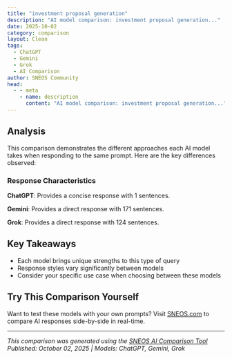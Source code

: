 ```yaml
---
title: "investment proposal generation"
description: "AI model comparison: investment proposal generation..."
date: 2025-10-02
category: comparison
layout: Clean
tags:
  - ChatGPT
  - Gemini
  - Grok
  - AI Comparison
author: SNEOS Community
head:
  - - meta
    - name: description
      content: "AI model comparison: investment proposal generation..."
---
```


<ChatComparison
  title="investment proposal generation"
  prompt="investment proposal generation"
  :responses='{"ChatGPT": "Creating an investment proposal requires a structured approach that effectively communicates the value and potential of the investment opportunity. Below is a general template and outline you can follow to generate an investment proposal. Customize the content according to your specific investment opportunity.\n\n### Investment Proposal Template\n\n#### 1. Executive Summary\n - **Objective:** Summarize the investment opportunity, the amount of investment needed, and the expected returns.\n - **Company Overview:** Basic information about the business, including the mission, vision, and key differentiators.\n\n#### 2. Business Description\n - **Industry Overview:** Provide insights into the industry in which the business operates, including trends, size, and growth potential.\n - **Company Background:** Discuss the history of the company, its founding, and key milestones achieved.\n - **Products/Services:** Detail the products or services offered, including unique features and benefits.\n\n#### 3. Market Analysis\n - **Target Market:** Define the target audience and customer segments.\n - **Market Size and Growth:** Provide data on the current market size and projected growth rates.\n - **Competitive Analysis:** Identify key competitors and assess their strengths and weaknesses.\n - **Market Trends:** Discuss relevant trends that could impact the business positively or negatively.\n\n#### 4. Business Model\n - **Revenue Streams:** Describe how the business generates revenue.\n - **Cost Structure:** Outline the major costs involved in running the business.\n - **Sales Strategy:** Explain how the product or service will be sold and marketed.\n\n#### 5. Financial Projections\n - **Funding Requirements:** Specify the amount of investment sought and its intended use.\n - **Projected Financial Statements:** Include income statements, cash flow statements, and balance sheets for the next 3-5 years.\n - **Break-even Analysis:** Determine when the business is expected to become profitable.\n\n#### 6. Use of Funds\n - **Allocation:** Provide a detailed breakdown of how the investment funds will be used (e.g., product development, marketing, hiring, operational expenses).\n \n#### 7. Management Team\n - **Team Overview:** Introduce the key members of the management team, their backgrounds, and relevant experience.\n - **Advisors and Board Members:** List any advisors or board members who provide additional expertise and credibility.\n\n#### 8. Risk Analysis\n - **Identify Risks:** Highlight potential risks and challenges facing the business (e.g., market risks, operational risks, financial risks).\n - **Mitigation Strategies:** Discuss how the company plans to address or mitigate these risks.\n\n#### 9. Exit Strategy\n - **Potential Exit Options:** Describe possible exit strategies for investors (e.g., acquisition, IPO, buyback).\n - **Expected Returns:** Provide estimates of the return on investment and timeline for exit.\n\n#### 10. Appendices\n - **Supporting Documents:** Include any additional information like detailed financial forecasts, market research data, resumes of key team members, or product/service descriptions.\n\n### Tips for a Successful Investment Proposal\n1. **Be Concise and Clear:** Keep your proposal focused, straightforward, and easy to understand.\n2. **Use Data and Research:** Support your claims with relevant data, charts, and research.\n3. **Tailor to the Audience:** Understand your audience and tailor the proposal to their investment preferences and interests.\n4. **Professional Presentation:** Ensure the proposal is professionally formatted with graphs, images, and charts where applicable.\n5. **Follow-Up:** Be prepared to answer questions and provide further information after presenting the proposal.\n\n### Conclusion\nAn effective investment proposal should make a compelling case for the investment opportunity, highlighting its potential for growth and profitability. By structuring it clearly and providing relevant data and insights, you increase the chances of attracting investment.", "Gemini": "Okay, let\u0027s break down how to generate an investment proposal. To make this really helpful, I need to know *who* this proposal is for (e.g., internal team, venture capitalists, angel investors, banks) and *what* kind of investment you\u0027re seeking (e.g., equity, debt, a grant).\n\nHowever, here\u0027s a comprehensive framework you can adapt:\n\n**I. Core Components of a Strong Investment Proposal:**\n\n1. **Executive Summary:**\n\n * **Purpose:** A concise, compelling overview that captures the essence of the opportunity and persuades the reader to delve deeper. *Think of it as an elevator pitch, but in writing.*\n * **Content:**\n * **Problem/Opportunity:** State the core issue you\u0027re addressing or the unmet need you\u0027re fulfilling.\n * **Solution/Product/Service:** Briefly describe your offering and its key features.\n * **Target Market:** Who are your customers?\n * **Competitive Advantage:** What makes you different and better?\n * **Team:** Highlight key personnel and their relevant experience.\n * **Financial Highlights:** Key metrics (e.g., revenue, profit, growth rate, key ratios).\n * **Investment Request:** The amount of funding you\u0027re seeking and what it will be used for.\n * **Expected Return/Exit Strategy:** What\u0027s in it for the investor (e.g., projected ROI, potential acquisition, IPO).\n * **Length:** Typically 1-2 pages, *max*. It should be written *after* you\u0027ve completed the rest of the proposal.\n * **Tone:** Confident, clear, and concise.\n\n2. **Company Description:**\n\n * **Purpose:** Provides a more detailed background of your company.\n * **Content:**\n * **Mission Statement:** Your core purpose.\n * **History:** How the company was founded, key milestones.\n * **Legal Structure:** (e.g., LLC, Corporation).\n * **Location:** Physical address and areas of operation.\n * **Values:** Core principles that guide your business.\n * **Keep it relatively brief** unless your company\u0027s history is particularly relevant to the investment opportunity.\n\n3. **Problem and Solution:**\n\n * **Purpose:** Clearly defines the problem you\u0027re solving and how your solution addresses it.\n * **Content:**\n * **Detailed Problem Statement:** Explain the pain points, the market gap, or the inefficiency you\u0027re tackling. Use data and evidence to support your claims.\n * **Target Audience\u0027s Perspective:** Show you understand how the problem affects your potential customers.\n * **Current Solutions (and their shortcomings):** Acknowledge existing alternatives and explain why they are inadequate.\n * **Your Solution:** Describe your product/service in detail. Focus on its key features, benefits, and how it directly addresses the problem.\n * **Value Proposition:** Clearly articulate the unique value you offer to customers.\n * **Benefits:** Quantify the benefits of your solution (e.g., cost savings, increased efficiency, improved customer satisfaction).\n\n4. **Market Analysis:**\n\n * **Purpose:** Demonstrates your understanding of the market opportunity and your target customer.\n * **Content:**\n * **Market Size and Growth:** Provide data on the overall market size, growth rate, and trends. Use reputable sources.\n * **Target Market Segmentation:** Define your ideal customer profile (demographics, psychographics, needs, behaviors).\n * **Market Trends:** Identify relevant trends that are driving demand for your solution.\n * **Market Needs:** Show that you understand the evolving needs of your target market.\n * **Market Validation:** Evidence that your solution resonates with your target market (e.g., surveys, interviews, pilot programs).\n\n5. **Competitive Analysis:**\n\n * **Purpose:** Shows that you understand your competition and have a plan to differentiate yourself.\n * **Content:**\n * **Identify Competitors:** List your direct and indirect competitors.\n * **Competitive Matrix:** Create a table comparing your strengths and weaknesses against those of your competitors. Focus on key factors like price, features, customer service, and market share.\n * **Competitive Advantages:** Highlight your unique selling propositions (USPs) and what makes you stand out.\n * **Barriers to Entry:** Discuss any barriers that make it difficult for new competitors to enter the market (e.g., patents, brand recognition, economies of scale).\n * **Mitigation Strategies:** Outline how you plan to overcome any competitive disadvantages.\n\n6. **Marketing and Sales Strategy:**\n\n * **Purpose:** Explains how you plan to reach your target market and acquire customers.\n * **Content:**\n * **Marketing Channels:** Describe the channels you will use to promote your product/service (e.g., online advertising, social media, content marketing, public relations, email marketing, partnerships).\n * **Sales Process:** Explain how you will convert leads into paying customers.\n * **Customer Acquisition Cost (CAC):** Estimate the cost of acquiring a new customer.\n * **Customer Lifetime Value (CLTV):** Estimate the total revenue you expect to generate from each customer over their relationship with your company.\n * **Marketing Budget:** Outline your marketing budget and how you plan to allocate resources.\n * **Key Performance Indicators (KPIs):** Identify the metrics you will use to track the success of your marketing and sales efforts.\n\n7. **Management Team:**\n\n * **Purpose:** Demonstrates that you have the right team in place to execute your business plan. *Investors invest in people.*\n * **Content:**\n * **Key Personnel:** Introduce the key members of your management team.\n * **Background and Experience:** Highlight their relevant experience, skills, and accomplishments.\n * **Roles and Responsibilities:** Clearly define each team member\u0027s role within the company.\n * **Advisory Board (if applicable):** Mention any advisors who are providing guidance to your company.\n * **Organizational Structure:** Provide a simple chart or diagram showing the company\u0027s organizational structure.\n * **Gaps (and Plans to Fill Them):** Acknowledge any gaps in your team\u0027s expertise and outline your plans to fill them.\n\n8. **Financial Projections:**\n\n * **Purpose:** Provides a realistic forecast of your company\u0027s financial performance.\n * **Content:**\n * **Income Statement:** Projected revenue, cost of goods sold, gross profit, operating expenses, and net income (typically for 3-5 years).\n * **Balance Sheet:** Projected assets, liabilities, and equity (typically for 3-5 years).\n * **Cash Flow Statement:** Projected cash inflows and outflows (typically for 3-5 years).\n * **Key Assumptions:** Clearly state the assumptions that underpin your financial projections (e.g., sales growth rate, pricing, operating expenses).\n * **Sensitivity Analysis:** Show how your financial projections would change under different scenarios (e.g., best-case, worst-case, most likely).\n * **Key Metrics:** Highlight key financial metrics such as revenue growth rate, gross profit margin, operating margin, net profit margin, and return on investment (ROI).\n * **Break-Even Analysis:** Determine the point at which your company will become profitable.\n * **Use of Funds:** Show specifically how you\u0027ll spend the money you\u0027re asking for.\n\n9. **Funding Request:**\n\n * **Purpose:** Clearly states the amount of funding you are seeking and how you plan to use it.\n * **Content:**\n * **Amount of Funding:** State the exact amount of funding you are requesting.\n * **Use of Funds:** Provide a detailed breakdown of how you plan to use the funds (e.g., product development, marketing, sales, operations).\n * **Milestones:** Identify the key milestones you expect to achieve with the funding.\n * **Financial Projections Impact:** Explain how the funding will impact your financial projections.\n * **Equity Offered (if applicable):** Specify the percentage of equity you are willing to offer in exchange for the funding.\n * **Debt Terms (if applicable):** Specify the terms of the debt financing (e.g., interest rate, repayment schedule).\n * **Exit Strategy:** Describe how investors will eventually get a return on their investment (e.g., acquisition, IPO, dividend payments).\n\n10. **Appendix (Optional):**\n\n * **Purpose:** Provides supporting documentation.\n * **Content:**\n * **Resumes of Key Personnel**\n * **Market Research Data**\n * **Letters of Intent**\n * **Patents or Trademarks**\n * **Technical Specifications**\n * **Detailed Financial Statements**\n\n**II. Key Considerations for Different Audiences:**\n\n* **Venture Capitalists (VCs):** They are looking for high-growth potential, a strong team, a large market, and a clear exit strategy. Emphasize your competitive advantage, market opportunity, and team experience.\n\n* **Angel Investors:** Similar to VCs, but often invest smaller amounts in earlier-stage companies. Focus on the team, the market opportunity, and your passion for the business.\n\n* **Banks:** They are primarily concerned with your ability to repay the loan. Emphasize your financial stability, collateral, and repayment plan.\n\n* **Internal Team/Management:** They need to see the strategic alignment of the investment with the company\u0027s goals. Emphasize the ROI and payback period, strategic rationale.\n\n* **Granting Organizations:** Focus on social impact, innovation, and alignment with the organization\u0027s mission.\n\n**III. Tips for Creating a Compelling Investment Proposal:**\n\n* **Know Your Audience:** Tailor your proposal to the specific interests and concerns of your target audience. Research them thoroughly.\n* **Be Clear and Concise:** Use simple language and avoid jargon.\n* **Support Your Claims with Data:** Back up your statements with evidence, such as market research, financial projections, and customer testimonials.\n* **Highlight Your Competitive Advantages:** Clearly articulate what makes you different and better than your competitors.\n* **Focus on the Benefits for the Investor:** Explain how the investment will generate a return for the investor.\n* **Have a Strong Call to Action:** Clearly state what you want the investor to do next (e.g., schedule a meeting, make an investment).\n* **Proofread Carefully:** Ensure that your proposal is free of errors in grammar and spelling. Have someone else review it.\n* **Use Visuals:** Include charts, graphs, and images to make your proposal more engaging and easier to understand.\n* **Keep it Concise:** Avoid fluff and unnecessary details.\n\n**IV. Example Outline (Adapt to Your Needs):**\n\n1. **Cover Page:** Company Logo, Company Name, Contact Information, Date\n2. **Executive Summary** (1-2 pages)\n3. **Company Description** (1-2 pages)\n4. **Problem and Solution** (3-5 pages)\n5. **Market Analysis** (3-5 pages)\n6. **Competitive Analysis** (2-4 pages)\n7. **Marketing and Sales Strategy** (3-5 pages)\n8. **Management Team** (2-4 pages)\n9. **Financial Projections** (5-10 pages) *Include tables and charts*\n10. **Funding Request** (1-2 pages)\n11. **Appendix** (as needed)\n\n**V. Tools \u0026 Resources:**\n\n* **Business Plan Software:** (e.g., LivePlan, Bizplan)\n* **Market Research Databases:** (e.g., IBISWorld, Statista, MarketResearch.com)\n* **Financial Modeling Templates:** (search online for Excel templates)\n* **Consultants:** Consider hiring a business consultant or financial advisor to help you develop your proposal.\n* **Pitch Deck Platforms:** (e.g., Canva, Beautiful.ai) to create visually appealing slides. (This is often used in conjunction with the written proposal).\n\n**To give you the best possible help, tell me:**\n\n* **Who is the target audience for this proposal?** (Specific type of investor, internal team, etc.)\n* **What is the nature of the investment being sought?** (Equity, debt, grant, etc.)\n* **What is the industry?** (So I can provide more tailored advice)\n* **What stage is the company at?** (Startup, early-stage, growth, mature)\n", "Grok": "Creating an investment proposal is a crucial step in securing funding for a business, project, or venture. Below is a detailed guide and template for generating a professional investment proposal. This proposal is designed to be clear, persuasive, and comprehensive to attract potential investors.\n\n---\n\n### **Investment Proposal Guide**\n\n#### **1. Title Page**\n- **Title:** [Project or Business Name] Investment Proposal\n- **Subtitle (if applicable):** A brief tagline or description of the opportunity (e.g., \u0022Revolutionizing [Industry] with [Innovation]\u0022)\n- **Your Name/Company Name:** [Your Name or Business Name]\n- **Contact Information:** Phone number, email address, and website (if applicable)\n- **Date:** [Date of Submission]\n- **Logo (optional):** Include your company logo for a professional touch.\n\n---\n\n#### **2. Executive Summary**\nThe executive summary provides a snapshot of your proposal. Keep it concise (1-2 pages) and compelling, as it is often the first section investors read.\n\n- **Introduction:** Briefly introduce your business or project and state the purpose of the proposal (e.g., seeking funding for expansion, product launch, etc.).\n- **Overview of the Opportunity:** Highlight the problem you are solving and your unique solution.\n- **Funding Request:** State the amount of investment you are seeking and what it will be used for.\n- **Expected Returns:** Provide a brief mention of the potential return on investment (ROI) or benefits for the investor.\n- **Call to Action:** Encourage the investor to read on for detailed information.\n\n**Example:** \n\u0022We are seeking $500,000 to expand [Business Name] into new markets, leveraging our innovative [product/service] to address [specific problem]. With a projected 20% annual growth rate and a clear exit strategy, we offer a lucrative opportunity for investors.\u0022\n\n---\n\n#### **3. Company Overview**\nProvide background information about your business or project to build credibility.\n\n- **Mission and Vision:** Explain your company\u2019s purpose and long-term goals.\n- **History:** Share key milestones, founding date, and achievements.\n- **Products/Services:** Describe what you offer and how it stands out in the market.\n- **Legal Structure:** Mention whether you are a corporation, LLC, partnership, etc.\n- **Team:** Highlight the experience and expertise of key team members (include short bios or roles).\n\n**Example:** \n\u0022[Business Name] was founded in [Year] to provide [specific solution]. Our flagship product, [Product Name], has already gained traction with [specific metrics, e.g., 10,000 users or $1M in sales]. Our team includes [Key Person] with 15 years of experience in [relevant field].\u0022\n\n---\n\n#### **4. Market Analysis**\nDemonstrate that you understand the market and the opportunity it presents.\n\n- **Industry Overview:** Provide data on the industry size, growth trends, and potential.\n- **Target Market:** Define your ideal customers (demographics, geographic location, needs).\n- **Competitor Analysis:** Identify key competitors, their strengths, and how you differentiate.\n- **Market Need:** Explain the problem or gap in the market and how your solution addresses it.\n\n**Example:** \n\u0022The [Industry] market is valued at $[X] billion and is expected to grow at a CAGR of [X]% over the next five years. Our target market includes [specific audience], representing a [specific size] opportunity. Unlike competitors like [Competitor Name], we offer [unique value proposition].\u0022\n\n---\n\n#### **5. Business Model**\nExplain how your business generates revenue and sustains itself.\n\n- **Revenue Streams:** Detail how you make money (e.g., product sales, subscriptions, licensing).\n- **Pricing Strategy:** Explain your pricing model and why it works for your target market.\n- **Sales and Distribution:** Outline how you reach customers (e.g., online, retail, partnerships).\n- **Scalability:** Describe how your business can grow with additional investment.\n\n**Example:** \n\u0022Our revenue model is based on [subscription/sales] with an average price point of $[X]. We distribute through [channels] and plan to scale by [specific plans, e.g., entering new markets or launching new products].\u0022\n\n---\n\n#### **6. Financial Plan and Projections**\nProvide a clear picture of your financial health and potential returns.\n\n- **Current Financials (if applicable):** Include profit and loss statements, balance sheets, and cash flow statements (if already operational).\n- **Funding Requirements:** Specify the amount of investment needed and how it will be allocated (e.g., 40% product development, 30% marketing, 30% operations).\n- **Financial Projections:** Provide a 3-5 year forecast for revenue, expenses, and profits (include charts or tables for clarity).\n- **Break-Even Analysis:** Indicate when you expect to become profitable.\n- **Return on Investment (ROI):** Explain the potential returns for investors (e.g., equity stake, dividends, or exit strategy like acquisition or IPO).\n\n**Example Table (Projections):** \n| Year | Revenue | Expenses | Net Profit | \n|------|---------|----------|------------| \n| 2024 | $500,000| $300,000 | $200,000 | \n| 2025 | $1,000,000| $500,000 | $500,000 | \n| 2026 | $2,000,000| $800,000 | $1,200,000 |\n\n---\n\n#### **7. Investment Offer**\nDetail the terms of the investment to make the opportunity clear.\n\n- **Investment Amount:** State the total funding you are seeking.\n- **Equity/Debt Structure:** Specify what you are offering (e.g., 20% equity for $500,000 or convertible debt).\n- **Use of Funds:** Break down how the investment will be used.\n- **Exit Strategy:** Outline how investors can realize returns (e.g., acquisition, IPO, or buyback).\n- **Risks:** Be transparent about potential risks and how you plan to mitigate them.\n\n**Example:** \n\u0022We are offering a 20% equity stake in [Business Name] for an investment of $500,000. Funds will be allocated as follows: [specific breakdown]. We anticipate a potential acquisition within 5 years, providing a 3x return for investors.\u0022\n\n---\n\n#### **8. Competitive Advantage**\nExplain why your business or project is a better investment than others.\n\n- **Unique Value Proposition (UVP):** What makes your business stand out?\n- **Intellectual Property (if applicable):** Mention patents, trademarks, or proprietary technology.\n- **First-Mover Advantage:** Highlight if you are early to market or have a unique position.\n- **Barriers to Entry:** Discuss factors that make it difficult for competitors to replicate your success.\n\n**Example:** \n\u0022Our proprietary technology, protected by [patent], gives us a competitive edge in the [industry]. Combined with our first-mover advantage and established partnerships, we are well-positioned for rapid growth.\u0022\n\n---\n\n#### **9. Milestones and Timeline**\nProvide a clear plan for how you will achieve your goals with the investment.\n\n- **Key Milestones:** List specific objectives (e.g., product launch, market expansion).\n- **Timeline:** Include a timeline or Gantt chart showing when milestones will be achieved.\n- **Progress Tracking:** Explain how investors will be updated on progress.\n\n**Example Table (Timeline):** \n| Milestone | Target Date | Status | \n|----------------------|-------------|----------------| \n| Product Development | Q1 2024 | In Progress | \n| Market Launch | Q3 2024 | Planned | \n| Revenue Target ($1M) | Q4 2025 | Planned |\n\n---\n\n#### **10. Closing Statement and Call to Action**\nWrap up the proposal with a strong, persuasive closing.\n\n- **Summary of Opportunity:** Reiterate the value of the investment and potential returns.\n- **Next Steps:** Invite the investor to discuss the proposal further or schedule a meeting.\n- **Contact Information:** Provide your details for follow-up.\n\n**Example:** \n\u0022Investing in [Business Name] offers a unique opportunity to be part of a high-growth venture in the [industry]. We are confident in delivering strong returns and invite you to meet with us to discuss this proposal in detail. Please contact [Name] at [email/phone] to schedule a conversation.\u0022\n\n---\n\n#### **11. Appendices (Optional)**\nInclude any additional information that supports your proposal but is too detailed for the main body.\n\n- Resumes of key team members\n- Detailed market research data\n- Full financial statements\n- Product photos or prototypes\n- Letters of intent or partnerships\n\n---\n\n### **Tips for a Successful Investment Proposal**\n1. **Tailor to Your Audience:** Research potential investors and customize the proposal to align with their interests (e.g., impact investing, high-growth tech, etc.).\n2. **Be Concise and Professional:** Avoid jargon and overly complex language. Use clear formatting with headings, bullet points, and visuals.\n3. **Focus on Data:** Back up claims with market research, financial projections, and measurable achievements.\n4. **Highlight Returns:** Investors are primarily interested in ROI, so emphasize the financial upside and exit opportunities.\n5. **Proofread Thoroughly:** Errors can undermine credibility. Have someone else review the document before_submission.\n\n---\n\n### **Investment Proposal Template (Summary Format)** \nBelow is a summarized version of the structure you can copy and adapt:\n\n**Title Page** \n[Project/Business Name] Investment Proposal \n[Your Name/Company Name] | [Contact Info] | [Date]\n\n**1. Executive Summary** \n- Brief intro to the opportunity \n- Funding request: $[Amount] \n- Expected ROI or key benefit \n\n**2. Company Overview** \n- Mission, history, and team \n- Products/services offered \n\n**3. Market Analysis** \n- Industry size and trends \n- Target market and competitors \n\n**4. Business Model** \n- Revenue streams and pricing \n-"}' 
  published-date="10:06"
/>

## Analysis

This comparison demonstrates the different approaches each AI model takes when responding to the same prompt. Here are the key differences observed:

### Response Characteristics

**ChatGPT**: Provides a concise response with 1 sentences. 

**Gemini**: Provides a direct response with 171 sentences. 

**Grok**: Provides a direct response with 124 sentences. 

## Key Takeaways

- Each model brings unique strengths to this type of query
- Response styles vary significantly between models
- Consider your specific use case when choosing between these models

## Try This Comparison Yourself

Want to test these models with your own prompts? Visit [SNEOS.com](https://sneos.com) to compare AI responses side-by-side in real-time.

---

*This comparison was generated using the [SNEOS AI Comparison Tool](https://sneos.com)*
*Published: October 02, 2025 | Models: ChatGPT, Gemini, Grok*

